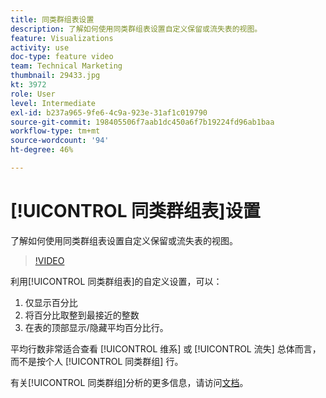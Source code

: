 ```yaml
---
title: 同类群组表设置
description: 了解如何使用同类群组表设置自定义保留或流失表的视图。
feature: Visualizations
activity: use
doc-type: feature video
team: Technical Marketing
thumbnail: 29433.jpg
kt: 3972
role: User
level: Intermediate
exl-id: b237a965-9fe6-4c9a-923e-31af1c019790
source-git-commit: 198405506f7aab1dc450a6f7b19224fd96ab1baa
workflow-type: tm+mt
source-wordcount: '94'
ht-degree: 46%

---
```


# [!UICONTROL 同类群组表]设置

了解如何使用同类群组表设置自定义保留或流失表的视图。

>[!VIDEO](https://video.tv.adobe.com/v/29433/?quality=12&learn=on)

利用[!UICONTROL 同类群组表]的自定义设置，可以：

1. 仅显示百分比
1. 将百分比取整到最接近的整数
1. 在表的顶部显示/隐藏平均百分比行。

平均行数非常适合查看 [!UICONTROL 维系] 或 [!UICONTROL 流失] 总体而言，而不是按个人 [!UICONTROL 同类群组] 行。

有关[!UICONTROL 同类群组]分析的更多信息，请访问[文档](https://experienceleague.adobe.com/docs/analytics/analyze/analysis-workspace/visualizations/cohort-table/t-cohort.html?lang=zh-Hans)。
